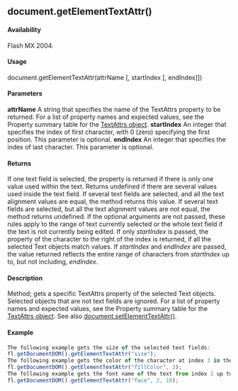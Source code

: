 ## document.getElementTextAttr()

#### Availability

Flash MX 2004.

#### Usage

document.getElementTextAttr(attrName \[, startIndex \[, endIndex\]\])

#### Parameters

**attrName** A string that specifies the name of the TextAttrs property to be returned. For a list of property names and expected values, see the Property summary table for the [TextAttrs object](../TextAttrs_object/textAttrs_summary.md).
**startIndex** An integer that specifies the index of first character, with 0 (zero) specifying the first position. This parameter is optional.
**endIndex** An integer that specifies the index of last character. This parameter is optional.

#### Returns

If one text field is selected, the property is returned if there is only one value used within the text. Returns undefined if there are several values used inside the text field. If several text fields are selected, and all the text alignment values are equal, the method returns this value. If several text fields are selected, but all the text alignment values are not equal, the method returns undefined. If the optional arguments are not passed, these rules apply to the range of text currently selected or the whole text field if the text is not currently being edited. If only *startIndex* is passed, the property of the character to the right of the index is returned, if all the selected Text objects match values. If *startIndex* and *endIndex* are passed, the value returned reflects the entire range of characters from *startIndex* up to, but not including, *endIndex*.

#### Description

Method; gets a specific TextAttrs property of the selected Text objects. Selected objects that are not text fields are ignored. For a list of property names and expected values, see the Property summary table for the [TextAttrs object](../TextAttrs_object/textAttrs_summary.md). See also [document.setElementTextAttr()](../Document_object/docum500.md).

#### Example

```javascript
The following example gets the size of the selected text fields:
fl.getDocumentDOM().getElementTextAttr("size");
The following example gets the color of the character at index 3 in the selected text fields:
fl.getDocumentDOM().getElementTextAttr("fillColor", 3);
The following example gets the font name of the text from index 2 up to, but not including, index 10 of the selected text fields:
fl.getDocumentDOM().getElementTextAttr("face", 2, 10);

```